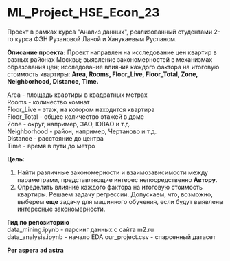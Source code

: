 # ML_Project_HSE_Econ_23
Проект в рамках курса "Анализ данных", реализованный студентами 2-го курса ФЭН Рузановой Ланой и Ханукаевым Русланом.

**Описание проекта:** 
Проект направлен на исследование цен квартир в разных районах Москвы; выявление закономерностей в механизмах образования цен; исследование влияния каждого фактора на итоговую стоимость квартиры: **Area,	Rooms, Floor_Live,	Floor_Total,	Zone,	Neighborhood,	Distance,	Time.**

 Area - площадь квартиры в квадратных метрах  
 Rooms - количество комнат  
 Floor_Live - этаж, на котором находится квартира  
 Floor_Total - общее количество этажей в доме  
 Zone - округ, например, ЗАО, ЮВАО и т.д.  
 Neighborhood - район, например, Чертаново и т.д.  
 Distance - расстояние до центра  
 Time - время в пути до метро  

**Цель:**  
1) Найти различные закономерности и взаимозависимости между параметрами, представляющие интерес непосредственно **Автору**.
2) Определить влияние каждого фактора на итоговую стоимость квартиры. Решаем задачу регрессии. Допускаем, что, возможно, выберем **еще** задачу для машинного обучения, если будут выявлены интересные закономерности.

**Гид по репозиторию**  
 data_mining.ipynb - парсинг данных с сайта m2.ru  
 data_analysis.ipynb - начало EDA
 our_project.csv - спарсенный датасет  

**Per aspera ad astra**
